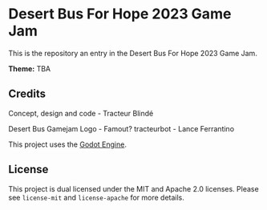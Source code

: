 # Desert Bus For Hope 2023 Game Jam

This is the repository an entry in the Desert Bus For Hope 2023 Game Jam.

**Theme:** TBA

## Credits
Concept, design and code - Tracteur Blindé

Desert Bus Gamejam Logo - Famout?
tracteurbot - Lance Ferrantino

This project uses the [Godot Engine](https://godotengine.org/).

## License

This project is dual licensed under the MIT and Apache 2.0 licenses. Please see `license-mit` and `license-apache` for more details.